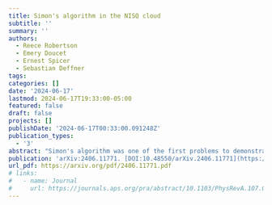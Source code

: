 ```yaml
---
title: Simon's algorithm in the NISQ cloud
subtitle: ''
summary: ''
authors:
  - Reece Robertson
  - Emery Doucet
  - Ernest Spicer
  - Sebastian Deffner
tags:
categories: []
date: '2024-06-17'
lastmod: 2024-06-17T19:33:00-05:00
featured: false
draft: false
projects: []
publishDate: '2024-06-17T00:33:00.091248Z'
publication_types:
  - '3'
abstract: "Simon's algorithm was one of the first problems to demonstrate a genuine quantum advantage. The algorithm, however, assumes access to noise-free qubits. In our work we use Simon's algorithm to benchmark the error rates of devices currently available in the 'quantum cloud.' As a main result we obtain an objective comparison between the different physical platforms made available by IBM and IonQ. Our study highlights the importance of understanding the device architectures and chip topologies when transpiling quantum algorithms onto hardware. For instance, we demonstrate that two-qubit operations on spatially separated qubits on superconducting chips should be avoided."
publication: 'arXiv:2406.11771. [DOI:10.48550/arXiv.2406.11771](https://doi.org/10.48550/arXiv.2406.11771)'
url_pdf: https://arxiv.org/pdf/2406.11771.pdf
# links:
#   - name: Journal
#     url: https://journals.aps.org/pra/abstract/10.1103/PhysRevA.107.012209
---
```

